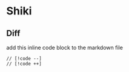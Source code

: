 # Shiki

## Diff

add this inline code block to the markdown file

```
// [!code --]
// [!code ++]
```